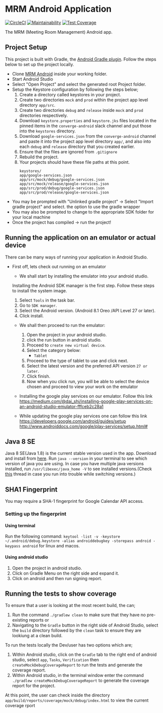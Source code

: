 # MRM Android Application
[![CircleCI](https://circleci.com/gh/andela/mrm-mobile/tree/develop.svg?style=svg)](https://circleci.com/gh/andela/mrm-mobile/tree/develop) [![Maintainability](https://api.codeclimate.com/v1/badges/a333e35d4f89a6b3283b/maintainability)](https://codeclimate.com/repos/5b164ef55882d702b20005b2/maintainability) [![Test Coverage](https://api.codeclimate.com/v1/badges/a333e35d4f89a6b3283b/test_coverage)](https://codeclimate.com/repos/5b164ef55882d702b20005b2/test_coverage)

The MRM (Meeting Room Management) Android app.

## Project Setup

This project is built with Gradle, the [Android Gradle plugin](http://tools.android.com/tech-docs/new-build-system/user-guide). Follow the steps below to set up the project locally.

* Clone [MRM Android](https://github.com/andela/mrm-mobile) inside your working folder.
* Start Android Studio
* Select "Open Project" and select the generated root Project folder.
* Setup the Keystore configuration by following the steps below;
    1. Create a directory called keystores in your project.
    2. Create two directories `mock` and `prod` within the project app level directory `app/src`.
    3. Create two directories `debug` and `release` inside `mock` and `prod` directories respectively.
    4. Download `keystore.properties` and `keystore.jks` files located in the pinned items in the `converge-android` slack channel and put those into the `keystores` directory.
    5. Download `google-services.json` from the `converge-android` channel and paste it into the project app level directory `app/`, and also into each `debug` and `release` directory that you created earlier.
    6. Ensure that the files are ignored from `.gitignore`
    7. Rebuild the project.
    8. Your projects should have these file paths at this point.
        ```
        keystores/
        app/google-services.json
        app/src/mock/debug/google-services.json
        app/src/mock/release/google-services.json
        app/src/prod/debug/google-services.json
        app/src/prod/release/google-services.json
        ```
* You may be prompted with "Unlinked gradle project" -> Select "Import gradle project" and select.
the option to use the gradle wrapper
* You may also be prompted to change to the appropriate SDK folder for your local machine
* Once the project has compiled -> run the project!

## Running the application on an emulator or actual device

There can be many ways of running your application in Android Studio.
* First off, lets check out running on an emulator
    * We shall start by installing the emulator into your android studio.

    Installing the Android SDK manager is the first step. Follow these steps to install the system image.

     1. Select `Tools` in the task bar.
     2. Go to `SDK manager`.
     3. Select the Android version. (Android 8.1 Oreo /API Level 27 or later).
     4. Click install.

    * We shall then proceed to run the emulator:

        1. Open the project in your android studio.
        2. click the run button in android studio.
        3. Proceed to `create new virtual device`.
        4. Select the category below:
            - `Tablet`
        5. Proceed to the type of tablet to use and click next.
        6. Select the latest version and the preferred API version `27 or later`.
        7. Click finish.
        8. Now when you click run, you will be able to select the device chosen and proceed to view your work on the emulator

     * Installing the google play services on our emulator.
     Follow this link
     https://medium.com/@dai_shi/installing-google-play-services-on-an-android-studio-emulator-fffceb2c28a1

     * While updating the google play services one can follow this link
     https://developers.google.com/android/guides/setup
     http://www.androiddocs.com/google/play-services/setup.html#
     
## Java 8 SE
Java 8 SE(Java 1.8) is the current stable version used in the app. Download and install from [here](http://www.oracle.com/technetwork/java/javase/downloads/jdk8-downloads-2133151.html).
Run ``` java --version ``` in your terminal to see which version of java you are using. In case you have multiple java versions installed, run ``` /usr/libexec/java_home -V ``` to see installed versions.(Check [this](https://stackoverflow.com/questions/46513639/how-to-downgrade-java-from-9-to-8-on-a-macos-eclipse-is-not-running-with-java-9) thread in case you run into trouble while switching versions.)


## SHA1 Fingerprint
You may require a SHA-1 fingerprint for Google Calendar API access.

### Setting up the fingerprint
#### Using terminal
Run the following command:
``` keytool -list -v -keystore ~/.android/debug.keystore -alias androiddebugkey -storepass android -keypass android ``` for linux and macos.

#### Using android studio
1. Open the project in android studio.
2. Click on Gradle Menu on the right side and expand it.
3. Click on android and then run signing report.




## Running the tests to show coverage

To ensure that a user is looking at the most recent build, the can;
1. Run the command `./gradlew clean` to make sure that they have no pre-existing reports or
2. Navigating to the `Gradle` button in the right side of Android Studio, select the `build` directory followed by the `clean` task to ensure they are lookiung at a clean build.

To run the tests locally the Dev/user has two options which are;

1. Within Android studio, click on the `Gradle` tab to the right end of android studio, select `app`, `Tasks`, `Verification` then `createMockDebugCoverageReport` to run the tests and generate the coverage report.
2. Within Android studio, in the terminal window enter the command `./gradlew createMockDebugCoverageReport` to generate the coverage report for the project.

At this point, the user can check inside the directory `app/build/reports/coverage/mock/debug/index.html` to view the current coverage rport
